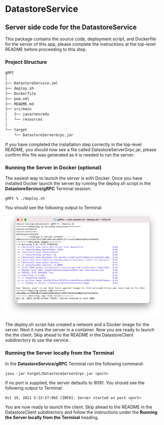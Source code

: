 # DatastoreService
## Server side code for the DatastoreService
This package contains the source code, deployment script, and Dockerfile for the server of this app, please complete the instructions at the top-level README before proceeding to this step.

### Project Structure
```bash
gRPC
│
├── DatastoreService.iml
├── deploy.sh
├── Dockerfile
├── pom.xml
├── README.md
├── src/main
│   ├── java/neu/edu
│   └── resources  
│
└── target
    └── DatastoreServerGrpc.jar
```

If you have completed the installation step correctly in the top-level README, you should now see a file called DatastoreServerGrpc.jar, please confirm this file was generated as it is needed to run the server.

### Running the Server in Docker (optional)
The easiest way to launch the server is with Docker. Once you have installed Docker launch the server by running the deploy.sh script in the **DatastoreService/gRPC** Terminal session:

`gRPC % ./deploy.sh`

You should see the following output to Terminal
![Terminal output](/images/server-docker-output.png)

The deploy.sh script has created a network and a Docker image for the server. Next it runs the server in a container. Now you are ready to launch the the client. Skip ahead to the README in the  DatastoreClient subdirectory to use the service.

### Running the Server locally from the Terminal
In the **DatastoreService/gRPC** Terminal run the following command:

`java -jar target/DatastoreServerGrpc.jar <port>`

If no port is supplied, the server defaults to 9091. You should see the following output to Terminal:

`Oct 19, 2021 5:23:57:965 [INFO]: Server started on port <port> `

You are now ready to launch the client. Skip ahead to the README in the DatastoreClient subdirectory and follow the instructions under the **Running the Server locally from the Terminal** heading.
